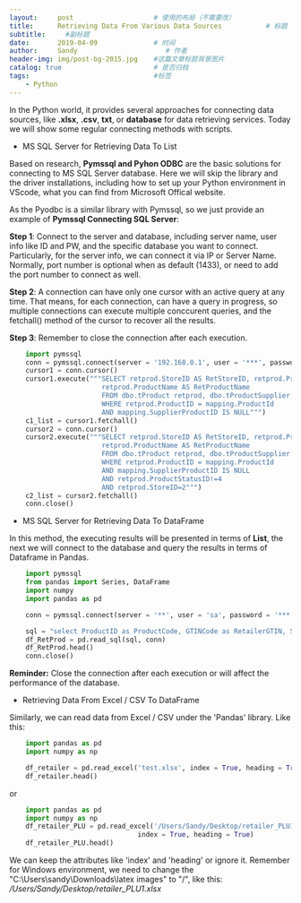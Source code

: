 ```yaml
---
layout:     post                    # 使用的布局（不需要改）
title:      Retrieving Data From Various Data Sources           # 标题 
subtitle:     #副标题
date:       2019-04-09              # 时间
author:     Sandy                      # 作者
header-img: img/post-bg-2015.jpg    #这篇文章标题背景图片
catalog: true                       # 是否归档
tags:                               #标签
    - Python
---
```



In the Python world, it provides several approaches for connecting data sources, like **.xlsx**, **.csv**, **txt**, or **database** for data retrieving services. Today we will show some regular connecting methods with scripts.

- MS SQL Server for Retrieving Data To List 

Based on research, **Pymssql and Pyhon ODBC** are the basic solutions for connecting to MS SQL Server database. Here we will skip the library and the driver installations, including how to set up your Python environment in VScode, what you can find from Microsoft Offical website. 

As the Pyodbc is a similar library with Pymssql, so we just provide an example of **Pymssql Connecting SQL Server**:

**Step 1**: Connect to the server and database, including server name, user info like ID and PW, and the specific database you want to connect. Particularly, for the server info, we can connect it via IP or Server Name. Normally, port number is optional when as default (1433), or need to add the port number to connect as well. 

**Step 2**: A connection can have only one cursor with an active query at any time. That means, for each connection, can have a query in progress, so multiple connections can execute multiple conccurent queries, and the fetchall() method of the cursor to recover all the results.

**Step 3**: Remember to close the connection after each execution.

```python
    import pymssql
    conn = pymssql.connect(server = '192.168.0.1', user = '***', password = '***', database = 'aaa')
    cursor1 = conn.cursor()
    cursor1.execute("""SELECT retprod.StoreID AS RetStoreID, retprod.ProductID AS RetProductID, 
                       retprod.ProductName AS RetProductName
                       FROM dbo.tProduct retprod, dbo.tProductSupplier mapping
                       WHERE retprod.ProductID = mapping.ProductId
                       AND mapping.SupplierProductID IS NULL""")
    c1_list = cursor1.fetchall()
    cursor2 = conn.cursor()
    cursor2.execute("""SELECT retprod.StoreID AS RetStoreID, retprod.ProductID AS RetProductID, 
                       retprod.ProductName AS RetProductName
                       FROM dbo.tProduct retprod, dbo.tProductSupplier mapping
                       WHERE retprod.ProductID = mapping.ProductId
                       AND mapping.SupplierProductID IS NULL
                       AND retprod.ProductStatusID!=4
                       AND retprod.StoreID=2""")
    c2_list = cursor2.fetchall()
    conn.close()
```

- MS SQL Server for Retrieving Data To DataFrame 

In this method, the executing results will be presented in terms of **List**, the next we will connect to the database and query the results in terms of Dataframe in Pandas.

```python
    import pymssql
    from pandas import Series, DataFrame
    import numpy
    import pandas as pd

    conn = pymssql.connect(server = '**', user = 'sa', password = '***', database = 'test')

    sql = "select ProductID as ProductCode, GTINCode as RetailerGTIN, SupplierName as RetSupplierName, SupplierProductCode as RetSupplierProductCode, ProductName as RetProductName, upper(ProductName) as RetProdName from dbo.BaysRetailer"    
    df_RetProd = pd.read_sql(sql, conn) 
    df_RetProd.head()
    conn.close()
```
**Reminder:** Close the connection after each execution or will affect the performance of the database. 

- Retrieving Data From Excel / CSV To DataFrame 

Similarly, we can read data from Excel / CSV under the 'Pandas' library. Like this:

```python
    import pandas as pd
    import numpy as np

    df_retailer = pd.read_excel('test.xlsx', index = True, heading = True)
    df_retailer.head()
```
or

```python
    import pandas as pd
    import numpy as np
    df_retailer_PLU = pd.read_excel('/Users/Sandy/Desktop/retailer_PLU1.xlsx', 
                                index = True, heading = True)
    df_retailer_PLU.head()
```

We can keep the attributes like 'index' and 'heading' or ignore it. Remember for Windows environment, we need to change the "C:\Users\sandy\Downloads\latex images" to  "/", like this: */Users/Sandy/Desktop/retailer_PLU1.xlsx*

